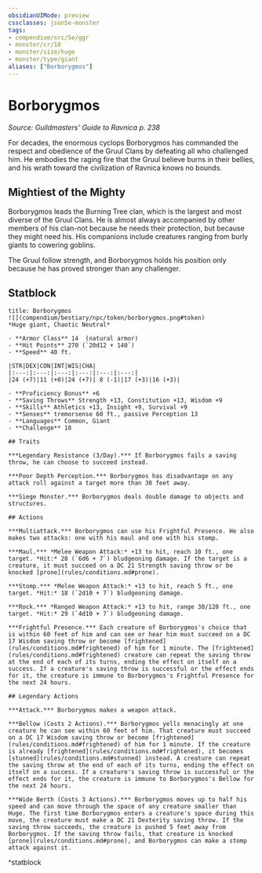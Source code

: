```yaml
---
obsidianUIMode: preview
cssclasses: json5e-monster
tags:
- compendium/src/5e/ggr
- monster/cr/18
- monster/size/huge
- monster/type/giant
aliases: ["Borborygmos"]
---
```

# Borborygmos
*Source: Guildmasters' Guide to Ravnica p. 238*  

For decades, the enormous cyclops Borborygmos has commanded the respect and obedience of the Gruul Clans by defeating all who challenged him. He embodies the raging fire that the Gruul believe burns in their bellies, and his wrath toward the civilization of Ravnica knows no bounds.

## Mightiest of the Mighty

Borborygmos leads the Burning Tree clan, which is the largest and most diverse of the Gruul Clans. He is almost always accompanied by other members of his clan-not because he needs their protection, but because they might need his. His companions include creatures ranging from burly giants to cowering goblins.

The Gruul follow strength, and Borborygmos holds his position only because he has proved stronger than any challenger.

## Statblock

```ad-statblock
title: Borborygmos
![](compendium/bestiary/npc/token/borborygmos.png#token)
*Huge giant, Chaotic Neutral*

- **Armor Class** 14  (natural armor)
- **Hit Points** 270 (`20d12 + 140`)
- **Speed** 40 ft.

|STR|DEX|CON|INT|WIS|CHA|
|:---:|:---:|:---:|:---:|:---:|:---:|
|24 (+7)|11 (+0)|24 (+7)| 8 (-1)|17 (+3)|16 (+3)|

- **Proficiency Bonus** +6
- **Saving Throws** Strength +13, Constitution +13, Wisdom +9
- **Skills** Athletics +13, Insight +9, Survival +9
- **Senses** tremorsense 60 ft., passive Perception 13
- **Languages** Common, Giant
- **Challenge** 18

## Traits

***Legendary Resistance (3/Day).*** If Borborygmos fails a saving throw, he can choose to succeed instead.

***Poor Depth Perception.*** Borborygmos has disadvantage on any attack roll against a target more than 30 feet away.

***Siege Monster.*** Borborygmos deals double damage to objects and structures.

## Actions

***Multiattack.*** Borborygmos can use his Frightful Presence. He also makes two attacks: one with his maul and one with his stomp.

***Maul.*** *Melee Weapon Attack:* +13 to hit, reach 10 ft., one target. *Hit:* 28 (`6d6 + 7`) bludgeoning damage. If the target is a creature, it must succeed on a DC 21 Strength saving throw or be knocked [prone](rules/conditions.md#prone).

***Stomp.*** *Melee Weapon Attack:* +13 to hit, reach 5 ft., one target. *Hit:* 18 (`2d10 + 7`) bludgeoning damage.

***Rock.*** *Ranged Weapon Attack:* +13 to hit, range 30/120 ft., one target. *Hit:* 29 (`4d10 + 7`) bludgeoning damage.

***Frightful Presence.*** Each creature of Borborygmos's choice that is within 60 feet of him and can see or hear him must succeed on a DC 17 Wisdom saving throw or become [frightened](rules/conditions.md#frightened) of him for 1 minute. The [frightened](rules/conditions.md#frightened) creature can repeat the saving throw at the end of each of its turns, ending the effect on itself on a success. If a creature's saving throw is successful or the effect ends for it, the creature is immune to Borborygmos's Frightful Presence for the next 24 hours.

## Legendary Actions

***Attack.*** Borborygmos makes a weapon attack.

***Bellow (Costs 2 Actions).*** Borborygmos yells menacingly at one creature he can see within 60 feet of him. That creature must succeed on a DC 17 Wisdom saving throw or become [frightened](rules/conditions.md#frightened) of him for 1 minute. If the creature is already [frightened](rules/conditions.md#frightened), it becomes [stunned](rules/conditions.md#stunned) instead. A creature can repeat the saving throw at the end of each of its turns, ending the effect on itself on a success. If a creature's saving throw is successful or the effect ends for it, the creature is immune to Borborygmos's Bellow for the next 24 hours.

***Wide Berth (Costs 3 Actions).*** Borborygmos moves up to half his speed and can move through the space of any creature smaller than Huge. The first time Borborygmos enters a creature's space during this move, the creature must make a DC 21 Dexterity saving throw. If the saving throw succeeds, the creature is pushed 5 feet away from Borborygmos. If the saving throw fails, that creature is knocked [prone](rules/conditions.md#prone), and Borborygmos can make a stomp attack against it.
```
^statblock